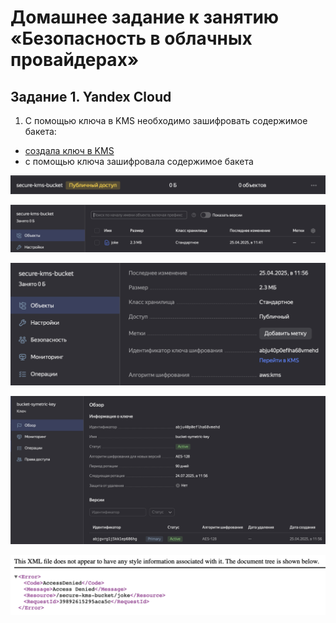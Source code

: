 # Домашнее задание к занятию «Безопасность в облачных провайдерах»

## Задание 1. Yandex Cloud   

1. С помощью ключа в KMS необходимо зашифровать содержимое бакета:

 - [создала ключ в KMS](./main.tf)
 - с помощью ключа зашифровала содержимое бакета

![скриншот](./screenshots/1.1.png)

![скриншот](./screenshots/1.2.png)

![скриншот](./screenshots/1.3.png)

![скриншот](./screenshots/1.4.png)

![скриншот](./screenshots/1.5.png)

